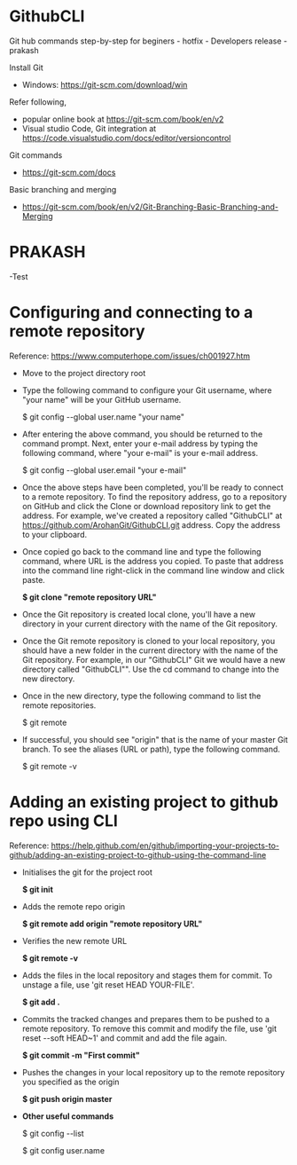 # GithubCLI
Git hub commands step-by-step for beginers - hotfix - Developers release - prakash

Install Git
- Windows: https://git-scm.com/download/win

Refer following,
- popular online book at https://git-scm.com/book/en/v2
- Visual studio Code, Git integration at https://code.visualstudio.com/docs/editor/versioncontrol

Git commands
- https://git-scm.com/docs

Basic branching and merging
- https://git-scm.com/book/en/v2/Git-Branching-Basic-Branching-and-Merging

# PRAKASH
-Test

# Configuring and connecting to a remote repository
Reference: https://www.computerhope.com/issues/ch001927.htm

- Move to the project directory root

- Type the following command to configure your Git username, where "your name" will be your GitHub username.

	$ git config --global user.name "your name"

- After entering the above command, you should be returned to the command prompt. Next, enter your e-mail address by typing the following command, where "your e-mail" is your e-mail address.

	$ git config --global user.email "your e-mail"

- Once the above steps have been completed, you'll be ready to connect to a remote repository. To find the repository address, go to a repository on GitHub and click the Clone or download repository link to get the address. For example, we've created a repository called "GithubCLI" at https://github.com/ArohanGit/GithubCLI.git address. Copy the address to your clipboard.

- Once copied go back to the command line and type the following command, where URL is the address you copied. To paste that address into the command line right-click in the command line window and click paste.

	**$ git clone "remote repository URL"**

- Once the Git repository is created local clone, you'll have a new directory in your current directory with the name of the Git repository.

- Once the Git remote repository is cloned to your local repository, you should have a new folder in the current directory with the name of the Git repository. For example, in our "GithubCLI" Git we would have a new directory called "GithubCLI"". Use the cd command to change into the new directory.

- Once in the new directory, type the following command to list the remote repositories.

	$ git remote

- If successful, you should see "origin" that is the name of your master Git branch. To see the aliases (URL or path), type the following command.

	$ git remote -v


# Adding an existing project to github repo using CLI
Reference:  https://help.github.com/en/github/importing-your-projects-to-github/adding-an-existing-project-to-github-using-the-command-line

- Initialises the git for the project root

	**$ git init**

- Adds the remote repo origin

	**$ git remote add origin "remote repository URL"**

- Verifies the new remote URL

	**$ git remote -v**

- Adds the files in the local repository and stages them for commit. To unstage a file, use 'git reset HEAD YOUR-FILE'.

	**$ git add .**

- Commits the tracked changes and prepares them to be pushed to a remote repository. To remove this commit and modify   the file, use 'git reset --soft HEAD~1' and commit and add the file again.

	**$ git commit -m "First commit"**

- Pushes the changes in your local repository up to the remote repository you specified as the origin

	**$ git push origin master**

- **Other useful commands**

	$ git config --list
    
	$ git config user.name

